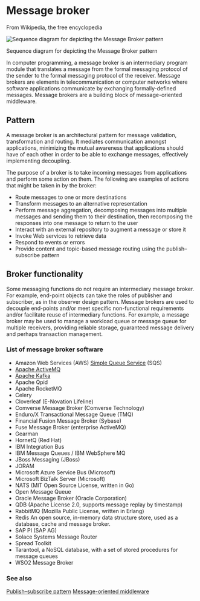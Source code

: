 # Message broker
From Wikipedia, the free encyclopedia

![Sequence diagram for depicting the Message Broker pattern](https://upload.wikimedia.org/wikipedia/commons/9/91/Message_Broker.png)

Sequence diagram for depicting the Message Broker pattern

In computer programming, a message broker is an intermediary program module that translates a message from the formal messaging protocol of the sender to the formal messaging protocol of the receiver. Message brokers are elements in telecommunication or computer networks where software applications communicate by exchanging formally-defined messages. Message brokers are a building block of message-oriented middleware.



## Pattern
A message broker is an architectural pattern for message validation, transformation and routing. It mediates communication amongst applications, minimizing the mutual awareness that applications should have of each other in order to be able to exchange messages, effectively implementing decoupling.

The purpose of a broker is to take incoming messages from applications and perform some action on them. The following are examples of actions that might be taken in by the broker:

* Route messages to one or more destinations
* Transform messages to an alternative representation
* Perform message aggregation, decomposing messages into multiple messages and sending them to their destination, then recomposing the responses into one message to return to the user
* Interact with an external repository to augment a message or store it
* Invoke Web services to retrieve data
* Respond to events or errors
* Provide content and topic-based message routing using the publish–subscribe pattern

## Broker functionality
Some messaging functions do not require an intermediary message broker. For example, end-point objects can take the roles of publisher and subscriber, as in the observer design pattern. Message brokers are used to decouple end-points and/or meet specific non-functional requirements and/or facilitate reuse of intermediary functions. For example, a message broker may be used to manage a workload queue or message queue for multiple receivers, providing reliable storage, guaranteed message delivery and perhaps transaction management.

### List of message broker software
* Amazon Web Services (AWS) [Simple Queue Service](https://en.wikipedia.org/wiki/Amazon_Simple_Queue_Service) (SQS)
* [Apache ActiveMQ](https://en.wikipedia.org/wiki/Apache_ActiveMQ)
* [Apache Kafka](https://en.wikipedia.org/wiki/Apache_Kafka)
* Apache Qpid
* Apache RocketMQ
* Celery
* Cloverleaf (E-Novation Lifeline)
* Comverse Message Broker (Comverse Technology)
* Enduro/X Transactional Message Queue (TMQ)
* Financial Fusion Message Broker (Sybase)
* Fuse Message Broker (enterprise ActiveMQ)
* Gearman
* HornetQ (Red Hat)
* IBM Integration Bus
* IBM Message Queues / IBM WebSphere MQ
* JBoss Messaging (JBoss)
* JORAM
* Microsoft Azure Service Bus (Microsoft)
* Microsoft BizTalk Server (Microsoft)
* NATS (MIT Open Source License, written in Go)
* Open Message Queue
* Oracle Message Broker (Oracle Corporation)
* QDB (Apache License 2.0, supports message replay by timestamp)
* RabbitMQ (Mozilla Public License, written in Erlang)
* Redis An open source, in-memory data structure store, used as a database, cache and message broker.
* SAP PI (SAP AG)
* Solace Systems Message Router
* Spread Toolkit
* Tarantool, a NoSQL database, with a set of stored procedures for message queues
* WSO2 Message Broker

### See also
[Publish–subscribe pattern](https://en.wikipedia.org/wiki/Publish%E2%80%93subscribe_pattern)
[Message-oriented middleware](https://en.wikipedia.org/wiki/Message-oriented_middleware)
